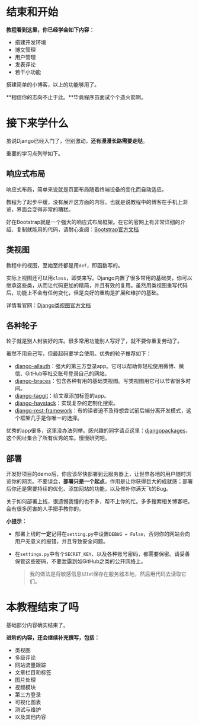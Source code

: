 # 结束和开始

**教程看到这里，你已经学会如下内容：**

- 搭建开发环境
- 博文管理
- 用户管理
- 发表评论
- 若干小功能

搭建简单的小博客，以上的功能够用了。

**相信你的志向不止于此。**毕竟程序员面试个个造火箭啊。

# 接下来学什么

虽说Django已经入门了，但别激动，**还有漫漫长路需要走哒**。

重要的学习点列举如下。

## 响应式布局

响应式布局，简单来说就是页面布局随着终端设备的变化而自动适应。

教程为了起步平缓，没有展开这方面的内容。也就是说教程中的博客在手机上浏览，界面会变得非常的糟糕。

好在Bootstrap就是一个强大的响应式布局框架。在它的官网上有非常详细的介绍、复制就能用的代码，请耐心查阅：[Bootstrap官方文档](https://link.juejin.im/?target=https%3A%2F%2Fgetbootstrap.com%2Fdocs%2F4.1%2Fgetting-started%2Fintroduction%2F)

## 类视图

教程中的视图，至始至终都是用`def`，即函数写的。

实际上视图还可以用`class`，即类来写。Django内置了很多常用的基础类，你可以继承这些类，从而让代码更加的精简，并且有效的复用。虽然用类视图重写代码后，功能上不会有任何变化，但是良好的重构是扩展和维护的基础。

详情看官网：[Django类视图官方文档](https://link.juejin.im/?target=https%3A%2F%2Fdocs.djangoproject.com%2Fzh-hans%2F2.1%2Ftopics%2Fclass-based-views%2F)

## 各种轮子

轮子就是别人封装好的库。很多常用功能别人写好了，就不要你重复劳动了。

虽然不用自己写，但最起码要学会使用。优秀的轮子推荐如下：

- [django-allauth](https://link.juejin.im/?target=https%3A%2F%2Fgithub.com%2Fpennersr%2Fdjango-allauth)：强大的第三方登录app。它可以帮助你轻松使用微博、微信、GitHub等社交账号登录自己的网站。
- [django-braces](https://link.juejin.im/?target=https%3A%2F%2Fgithub.com%2Fbrack3t%2Fdjango-braces)：包含各种有用的基础类视图。写类视图用它可以节省很多时间。
- [django-taggit](https://link.juejin.im/?target=https%3A%2F%2Fgithub.com%2Falex%2Fdjango-taggit)：给文章添加标签的app。
- [django-haystack](https://link.juejin.im/?target=https%3A%2F%2Fdjango-haystack.readthedocs.io%2Fen%2Fmaster%2F)：实现复杂的定制化搜索。
- [django-rest-framework](https://link.juejin.im/?target=https%3A%2F%2Fwww.django-rest-framework.org%2F)：有的读者迫不及待想尝试前后端分离开发模式，这个框架几乎是你唯一的选择。

优秀的app很多，这里没办法列举。感兴趣的同学请点这里：[djangopackages](https://link.juejin.im/?target=https%3A%2F%2Fdjangopackages.org%2F)，这个网址集合了所有优秀的库。慢慢研究吧。

## 部署

开发好项目的demo后，你应该尽快部署到云服务器上，让世界各地的用户随时浏览你的网页。不要误会，**部署只是一个起点**，作用是让你获得巨大的成就感；部署后你还是需要持续的优化、添加网站的功能，以及修补你满天飞的Bug。

关于如何部署上线，很遗憾我懂的也不多，帮不上你的忙。多多搜索相关博客吧，会有很多厉害的人手把手教你的。

**小提示：**

- 部署上线时**一定**记得在`setting.py`中设置`DEBUG = False`，否则你的网站会向用户无意义的报错，并且导致安全问题。

- 在`settings.py`中有个`SECRET_KEY`、以及各种账号密码，都需要保密。请妥善保管这些密码，不要泄露到如GitHub之类的公开网络上。

  > 我的做法是将敏感信息以txt保存在服务器本地，然后用代码去读取它们。

# 本教程结束了吗

基础部分内容确实结束了。

**进阶的内容，还会继续补充撰写，包括：**

- 类视图
- 多级评论
- 网站流量跟踪
- 文章栏目和标签
- 图片处理
- 视频模块
- 第三方登录
- 可视化图表
- 测试与维护
- 以及其他内容
